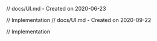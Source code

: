 // docs/UI.md - Created on 2020-06-23

// Implementation
// docs/UI.md - Created on 2020-09-22

// Implementation
